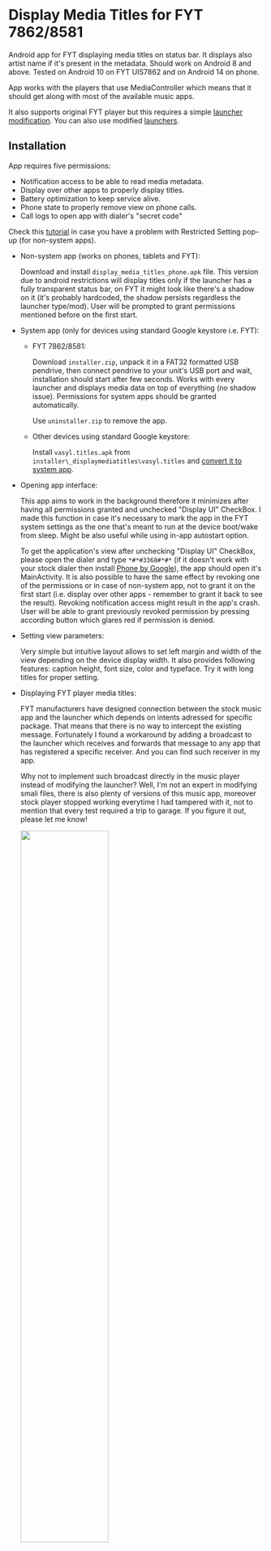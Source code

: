 # Display Media Titles for FYT 7862/8581

Android app for FYT displaying media titles on status bar. It displays also artist name if it's present in the metadata. Should work on Android 8 and above. Tested on Android 10 on FYT UIS7862 and on Android 14 on phone.

App works with the players that use MediaController which means that it should get along with most of the available music apps. 

It also supports original FYT player but this requires a simple [launcher modification](./launcher_cooker/README_LAUNCHER.md). You can also use modified [launchers](#modified-launchers-allowing-to-display-stock-player-media-data).

## Installation

App requires five permissions:
* Notification access to be able to read media metadata.
* Display over other apps to properly display titles.
* Battery optimization to keep service alive.
* Phone state to properly remove view on phone calls.
* Call logs to open app with dialer's "secret code"

Check this [tutorial](https://www.youtube.com/watch?v=H3tnNVyCJfk) in case you have a problem with Restricted Setting pop-up (for non-system apps).

* Non-system app (works on phones, tablets and FYT):

	Download and install `display_media_titles_phone.apk` file. This version due to android restrictions will display titles only if the launcher has a fully transparent status bar, on FYT it might look like there's a shadow on it (it's probably hardcoded, the shadow persists regardless the launcher type/mod).
	User will be prompted to grant permissions mentioned before on the first start. 
	
* System app (only for devices using standard Google keystore i.e. FYT):
	
	- FYT 7862/8581:

		Download `installer.zip`, unpack it in a FAT32 formatted USB pendrive, then connect pendrive to your unit's USB port and wait, installation should start after few seconds.
		Works with every launcher and displays media data on top of everything (no shadow issue).
		Permissions for system apps should be granted automatically.
		
		Use `uninstaller.zip` to remove the app.

	- Other devices using standard Google keystore:

		Install `vasyl.titles.apk` from `installer\_displaymediatitles\vasyl.titles` and [convert it to system app](https://www.google.com/search?client=firefox-b-d&q=how+to+convert+app+to+stsyem).

* Opening app interface:

	This app aims to work in the background therefore it minimizes after having all permissions granted and unchecked "Display UI" CheckBox. I made this function in case it's necessary to mark the app in the FYT system settings as the one that's meant to run at the device boot/wake from sleep. Might be also useful while using in-app autostart option. 
	
	To get the application's view after unchecking "Display UI" CheckBox, please open the dialer and type `*#*#3368#*#*` (if it doesn't work with your stock dialer then install [Phone by Google](https://play.google.com/store/apps/details?id=com.google.android.dialer&hl=en_US)), the app should open it's MainActivity. It is also possible to have the same effect by revoking one of the permissions or in case of non-system app, not to grant it on the first start  (i.e. display over other apps - remember to grant it back to see the result). Revoking notification access might result in the app's crash. User will be able to grant previously revoked permission by pressing according button which glares red if permission is denied.

* Setting view parameters:

	Very simple but intuitive layout allows to set left margin and width of the view depending on the device display width. It also provides following features: caption height, font size, color and typeface. Try it with long titles for proper setting.

* Displaying FYT player media titles:

	FYT manufacturers have designed connection between the stock music app and the launcher which depends on intents adressed for specific package. That means that there is no way to intercept the existing message. Fortunately I found a workaround by adding a broadcast to the launcher which receives and forwards that message to any app that has registered a specific receiver. And you can find such receiver in my app.

	Why not to implement such broadcast directly in the music player instead of modifying the launcher? Well, I'm not an expert in modifying smali files, there is also plenty of versions of this music app, moreover stock player stopped working everytime I had tampered with it, not to mention that every test required a trip to garage. If you figure it out, please let me know!


	[<img src="./images/1.png" width="60%">](./images/1.png)

	[<img src="./images/2.png" width="30%">](./images/2.png)[<img src="./images/3.png" width="30%">](./images/3.png)

## Generating app in Android Studio

Clone repository and use `keystore.jks` located in `DisplayMediaTitles\app`. Choose exisiting android key alias with password `android`. 
For non-system app remove `android:sharedUserId="android.uid.system"` from `AndroidManifest.xml`.

FYT uses standard Google keystore, if you want to generate app that will work as a system app on OS that has been signed with different keystore then make sure to use that keystore.

## Gallery

[<img src="./images/4.png" width="50%">](./images/4.png)[<img src="./images/5.png" width="50%">](./images/5.png)
[<img src="./images/6.png" width="50%">](./images/6.png)[<img src="./images/7.png" width="50%">](./images/7.png)
[<img src="./images/8.png" width="50%">](./images/8.png)[<img src="./images/9.png" width="50%">](./images/9.png)

## Modified Launchers allowing to display stock player media data

**[HERE](./launcher_cooker/README_LAUNCHER.md) is a full guide how to easily modify most of the existing launchers.**

### 2000x1200

* [launcher29](https://github.com/vasyl91/DisplayMediaTitles/releases/download/launchers/2000x1200_launcher29_installer.rar)

	<img src="./images/launcher291.png" width="30%">

* [launcher34](https://github.com/vasyl91/DisplayMediaTitles/releases/download/launchers/2000x1200_launcher34_installer.rar)

	<img src="./images/launcher34.png" width="30%">

* [launcher34_front_app_mod](https://github.com/vasyl91/DisplayMediaTitles/releases/download/launchers/2000x1200_launcher34__front_app_mod_installer.rar)

	<img src="./images/launcher34mod.png" width="30%">

### 1920x720

* [launcher6](https://github.com/vasyl91/DisplayMediaTitles/releases/download/launchers/1920x720_launcher6_installer.rar)

	<img src="./images/launcher6.png" width="30%">

* [launcher13](https://github.com/vasyl91/DisplayMediaTitles/releases/download/launchers/1920x720_launcher13_installer.rar)

	<img src="./images/launcher13.png" width="30%">

### 1280x720, 1024x600 

* [launcher17](https://github.com/vasyl91/DisplayMediaTitles/releases/download/launchers/1280x720_1024x600_launcher17_installer.rar)

	<img src="./images/launcher17.png" width="30%">

* [launcher29](https://github.com/vasyl91/DisplayMediaTitles/releases/download/launchers/1280x720_1024x600_launcher29_installer.rar)

	<img src="./images/launcher292.png" width="30%">

### XDA lauchers from this [thread](https://xdaforums.com/t/modded-fyt-launcher-34-for-uis7862-s-and-uis8581a-and-probably-uis8514a.4618337/)

* [190001034_com.android.launcherBottomMap](https://github.com/vasyl91/DisplayMediaTitles/releases/download/launchers/190001034_com.android.launcherBottomMap_installer.rar)

* [BottomBar2Left-190001034_com.android.launcher34](https://github.com/vasyl91/DisplayMediaTitles/releases/download/launchers/BottomBar2Left-190001034_com.android.launcher34_installer.rar)

* [OnlyBottomAppBar_190001034_com.android.launcher34](https://github.com/vasyl91/DisplayMediaTitles/releases/download/launchers/OnlyBottomAppBar_190001034_com.android.launcher34_installer.rar)

* [OnlyLeftAppBar_190001034_com.android.launcher34](https://github.com/vasyl91/DisplayMediaTitles/releases/download/launchers/OnlyLeftAppBar_190001034_com.android.launcher34_installer.rar)
